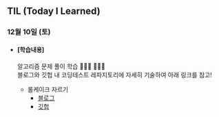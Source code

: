 ## TIL (Today I Learned)

### 12월 10일 (토)

- #### [학습내용]
  
  알고리즘 문제 풀이 학습 🧑🏻‍💻  🧑🏻‍💻    
  블로그와 깃헙 내 코딩테스트 레파지토리에 자세히 기술하여 아래 링크를 참고!     
  
  - 롤케이크 자르기   
    - [블로그](https://green1229.tistory.com/312)   
    - [깃헙](https://github.com/GREENOVER/CodingTest/tree/main/롤케이크_자르기)   